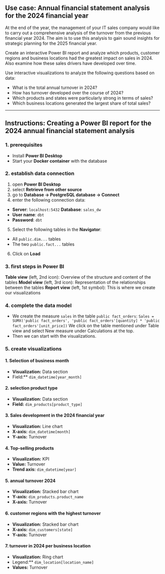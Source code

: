 ## Use case: Annual financial statement analysis for the 2024 financial year

At the end of the year, the management of your IT sales company would like to carry out a comprehensive analysis of the turnover from the previous financial year 2024. 
The aim is to use this analysis to gain sound insights for strategic planning for the 2025 financial year. 

Create an interactive Power BI report and analyze which products, customer regions and business locations had the greatest impact on sales in 2024. Also examine how these sales drivers have developed over time. 

Use interactive visualizations to analyze the following questions based on data: 
- What is the total annual turnover in 2024? 
- How has turnover developed over the course of 2024? 
- Which products and states were particularly strong in terms of sales? 
- Which business locations generated the largest share of total sales?

---

## Instructions: Creating a Power BI report for the 2024 annual financial statement analysis

### 1. prerequisites

* Install **Power BI Desktop**
* Start your **Docker container** with the database

### 2. establish data connection

1. open **Power BI Desktop**
2. select **Retrieve from other source**
3. go to **Database → PostgreSQL database → Connect**
4. enter the following connection data:
* **Server**: `localhost:5432`
**Database**: `sales_dw`
* **User name**: `dbt`
* **Password**: `dbt`
5. Select the following tables in the **Navigator**:
* All `public.dim...` tables
* The two `public.fact...` tables
6. Click on **Load**

### 3. first steps in Power BI

**Table view** (left, 2nd icon): Overview of the structure and content of the tables
**Model view** (left, 3rd icon): Representation of the relationships between the tables
**Report view** (left, 1st symbol): This is where we create our visualizations

### 4. complete the data model

- We create the measure `sales` in the table `public fact_orders`: 
``Sales = SUMX('public fact_orders', 'public fact_orders'[quantity] * 'public fact_orders'[unit_price])``
We click on the table mentioned under Table view and select New measure under Calculations at the top.
- Then we can start with the visualizations.

### 5. create visualizations

#### 1. Selection of business month
- **Visualization:** Data section
- Field:** `dim_datetime[year_month]`

#### 2. selection product type
- **Visualization:** Data section
- **Field:** `dim_products[product_type]`

#### 3. Sales development in the 2024 financial year
- **Visualization:** Line chart
- **X-axis:** `dim_datetime[month]`
- **Y-axis:** Turnover

#### 4. Top-selling products
- **Visualization:** KPI
- **Value:** Turnover
- **Trend axis:** `dim_datetime[year]`

#### 5. annual turnover 2024
- **Visualization:** Stacked bar chart
- **Y-axis:** `dim_products.product_name`
- **X-axis:** Turnover

#### 6. customer regions with the highest turnover
- **Visualization:** Stacked bar chart
- **X-axis:** `dim_customers[state]`
- **Y-axis:** Turnover

#### 7. turnover in 2024 per business location
- **Visualization:** Ring chart
- Legend:** `dim_location[location_name]`
- **Values:** Turnover
